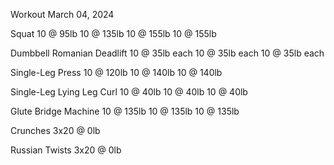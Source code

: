 Workout March 04, 2024

Squat
10 @ 95lb
10 @ 135lb
10 @ 155lb
10 @ 155lb

Dumbbell Romanian Deadlift
10 @ 35lb each
10 @ 35lb each
10 @ 35lb each

Single-Leg Press
10 @ 120lb
10 @ 140lb
10 @ 140lb

Single-Leg Lying Leg Curl
10 @ 40lb
10 @ 40lb
10 @ 40lb

Glute Bridge Machine
10 @ 135lb 
10 @ 135lb
10 @ 135lb

Crunches
3x20 @ 0lb

Russian Twists
3x20 @ 0lb
